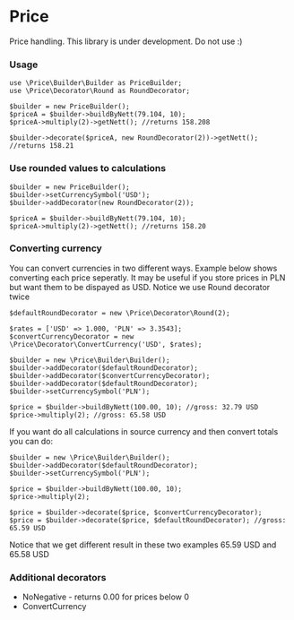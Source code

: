 Price
===========

Price handling. This library is under development. Do not use :)

### Usage
```
use \Price\Builder\Builder as PriceBuilder;
use \Price\Decorator\Round as RoundDecorator;

$builder = new PriceBuilder();
$priceA = $builder->buildByNett(79.104, 10);
$priceA->multiply(2)->getNett(); //returns 158.208

$builder->decorate($priceA, new RoundDecorator(2))->getNett(); //returns 158.21
```

### Use rounded values to calculations
```
$builder = new PriceBuilder();
$builder->setCurrencySymbol('USD');
$builder->addDecorator(new RoundDecorator(2));

$priceA = $builder->buildByNett(79.104, 10);
$priceA->multiply(2)->getNett(); //returns 158.20
```

### Converting currency
You can convert currencies in two different ways. Example below shows converting each price seperatly. It may be useful if you store prices in PLN but want them to be dispayed as USD. Notice we use Round decorator twice
```
$defaultRoundDecorator = new \Price\Decorator\Round(2);

$rates = ['USD' => 1.000, 'PLN' => 3.3543];
$convertCurrencyDecorator = new \Price\Decorator\ConvertCurrency('USD', $rates);

$builder = new \Price\Builder\Builder();
$builder->addDecorator($defaultRoundDecorator);
$builder->addDecorator($convertCurrencyDecorator);
$builder->addDecorator($defaultRoundDecorator);
$builder->setCurrencySymbol('PLN');

$price = $builder->buildByNett(100.00, 10); //gross: 32.79 USD
$price->multiply(2); //gross: 65.58 USD
```
If you want do all calculations in source currency and then convert totals you can do:
```
$builder = new \Price\Builder\Builder();
$builder->addDecorator($defaultRoundDecorator);
$builder->setCurrencySymbol('PLN');

$price = $builder->buildByNett(100.00, 10);
$price->multiply(2);

$price = $builder->decorate($price, $convertCurrencyDecorator);
$price = $builder->decorate($price, $defaultRoundDecorator); //gross: 65.59 USD
```
Notice that we get different result in these two examples 65.59 USD and 65.58 USD


### Additional decorators
* NoNegative - returns 0.00 for prices below 0
* ConvertCurrency